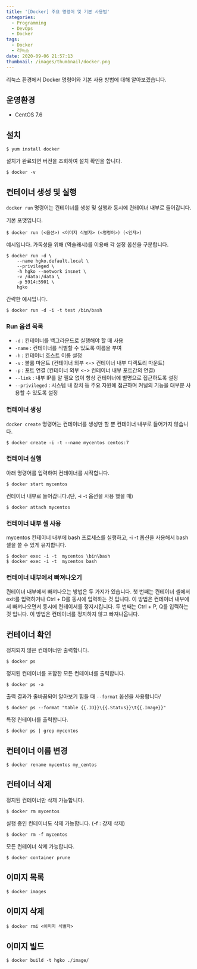 ```yaml
---
title: '[Docker] 주요 명령어 및 기본 사용법'
categories:
  - Programming
  - DevOps
  - Docker
tags:
  - Docker
  - 리눅스
date: 2020-09-06 21:57:13
thumbnail: /images/thumbnail/docker.png
---
```


리눅스 환경에서 Docker 명령어와 기본 사용 방법에 대해 알아보겠습니다.

## 운영환경

- CentOS 7.6

## 설치

```shell
$ yum install docker
```

설치가 완료되면 버전을 조회하여 설치 확인을 합니다.

```shell
$ docker -v
```

## 컨테이너 생성 및 실행

`docker run` 명령어는 컨테이너를 생성 및 실행과 동시에 컨테이너 내부로 들어갑니다.

기본 포맷입니다.

```shell
$ docker run (<옵션>) <이미지 식별자> (<명령어>) (<인자>)
```

예시입니다. 가독성을 위해 \(역슬래시)를 이용해 각 설정 옵션을 구분합니다.

```shell
$ docker run -d \
    --name hgko.default.local \
    --privileged \
    -h hgko --network insnet \
    -v /data:/data \
    -p 5914:5901 \
    hgko
```

간략한 예시입니다.

```shell
$ docker run -d -i -t test /bin/bash
```

### Run 옵션 목록

- `-d` : 컨테이너를 백그라운드로 실행해야 할 때 사용
- `-name` : 컨테이너를 식별할 수 있도록 이름을 부여
- `-h` : 컨테이너 호스트 이름 설정
- `-v` : 볼륨 마운트 (컨테이너 외부 <-> 컨테이너 내부 디렉토리 마운트)
- `-p` : 포트 연결 (컨테이너 외부 <-> 컨테이너 내부 포트간의 연결)
- `--link` : 내부 IP를 알 필요 없이 항상 컨테이너에 별명으로 접근하도록 설정
- `--privileged` : 시스템 내 장치 등 주요 자원에 접근하며 커널의 기능을 대부분 사용할 수 있도록 설정

### 컨테이너 생성

`docker create` 명령어는 컨테이너를 생성만 할 뿐 컨테이너 내부로 들어가지 않습니다.

```shell
$ docker create -i -t --name mycentos centos:7
```

### 컨테이너 실행

아래 명령어를 입력하여 컨테이너를 시작합니다.

```shell
$ docker start mycentos
```

컨테이너 내부로 들어갑니다.(단, -i -t 옵션을 사용 했을 때)

```shell
$ docker attach mycentos
```

### 컨테이너 내부 셸 사용

mycentos 컨테이너 내부에 bash 프로세스를 실행하고, -i -t 옵션을 사용해서 bash 셸을 쓸 수 있게 유지합니다.

```shell
$ docker exec -i -t  mycentos \bin\bash
$ docker exec -i -t  mycentos bash
```

### 컨테이너 내부에서 빠져나오기

컨테이너 내부에서 빠져나오는 방법은 두 가지가 있습니다. 첫 번째는 컨테이너 셸에서 exit를 입력하거나 Ctrl + D를 동시에 입력하는 것 입니다. 이 방법은 컨테이너 내부에서 빠져나오면서 동시에 컨테이서를 정지시킵니다. 두 번째는 Ctrl + P, Q를 입력하는 것 입니다. 이 방법은 컨테이너를 정지하지 않고 빠져나옵니다.

## 컨테이너 확인

정지되지 않은 컨테이너만 출력합니다.

```shell
$ docker ps
```

정지된 컨테이너를 포함한 모든 컨테이너를 출력합니다.

```shell
$ docker ps -a
```

출력 결과가 줄바꿈되어 알아보기 힘들 때 `--format` 옵션을 사용합니다/

```shell
$ docker ps --format "table {{.ID}}\{{.Status}}\t{{.Image}}"
```

특정 컨테이너를 출력합니다.

```shell
$ docker ps | grep mycentos
```

## 컨테이너 이름 변경

```shell
$ docker rename mycentos my_centos
```

## 컨테이너 삭제

정지된 컨테이너만 삭제 가능합니다.

```shell
$ docker rm mycentos
```

실행 중인 컨테이너도 삭제 가능합니다. (-f : 강제 삭제)

```shell
$ docker rm -f mycentos
```

모든 컨테이너 삭제 가능합니다.

```shell
$ docker container prune
```

## 이미지 목록

```shell
$ docker images
```

## 이미지 삭제

```shell
$ docker rmi <이미지 식별자>
```

## 이미지 빌드

```shell
$ docker build -t hgko ./image/
```
